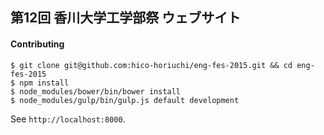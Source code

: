 ## 第12回 香川大学工学部祭 ウェブサイト

#### Contributing

    $ git clone git@github.com:hico-horiuchi/eng-fes-2015.git && cd eng-fes-2015
    $ npm install
    $ node_modules/bower/bin/bower install
    $ node_modules/gulp/bin/gulp.js default development

See `http://localhost:8000`.

